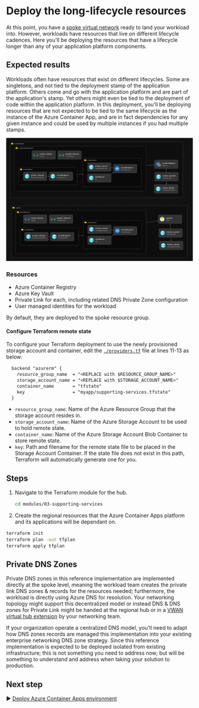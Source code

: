 # Deploy the long-lifecycle resources

At this point, you have a [spoke virtual network](../02-spoke/README.md) ready to land your workload into. However, workloads have resources that live on different lifecycle cadences. Here you'll be deploying the resources that have a lifecycle longer than any of your application platform components.

## Expected results

Workloads often have resources that exist on different lifecycles. Some are singletons, and not tied to the deployment stamp of the application platform. Others come and go with the application platform and are part of the application's stamp. Yet others might even be tied to the deployment of code within the application platform. In this deployment, you'll be deploying resources that are not expected to be tied to the same lifecycle as the instance of the Azure Container App, and are in fact dependencies for any given instance and could be used by multiple instances if you had multiple stamps.

![A picture of the long-lived resources that are part of this architecture.](./media/supporting-services.png)

### Resources

- Azure Container Registry
- Azure Key Vault
- Private Link for each, including related DNS Private Zone configuration
- User managed identities for the workload

By default, they are deployed to the spoke resource group.

#### Configure Terraform remote state

To configure your Terraform deployment to use the newly provisioned storage account and container, edit the [`./providers.tf`](./providers.tf) file at lines 11-13 as below:

```hcl
  backend "azurerm" {
    resource_group_name  = "<REPLACE with $RESOURCE_GROUP_NAME>"
    storage_account_name = "<REPLACE with $STORAGE_ACCOUNT_NAME>"
    container_name       = "tfstate"
    key                  = "myapp/supporting-services.tfstate"
  }
```

* `resource_group_name`: Name of the Azure Resource Group that the storage account resides in.
* `storage_account_name`: Name of the Azure Storage Account to be used to hold remote state.
* `container_name`: Name of the Azure Storage Account Blob Container to store remote state.
* `key`: Path and filename for the remote state file to be placed in the Storage Account Container. If the state file does not exist in this path, Terraform will automatically generate one for you.


## Steps 

1. Navigate to the Terraform module for the hub. 
   
   ```bash
   cd modules/03-supporting-services
   ```

2. Create the regional resources that the Azure Container Apps platform and its applications will be dependant on.

```bash
terraform init
terraform plan -out tfplan
terraform apply tfplan 
```

## Private DNS Zones

Private DNS zones in this reference implementation are implemented directly at the spoke level, meaning the workload team creates the private link DNS zones & records for the resources needed; furthermore, the workload is directly using Azure DNS for resolution. Your networking topology might support this decentralized model or instead DNS & DNS zones for Private Link might be handed at the regional hub or in a [VWAN virtual hub extension](https://learn.microsoft.com/azure/architecture/guide/networking/private-link-vwan-dns-virtual-hub-extension-pattern) by your networking team.

If your organization operate a centralized DNS model, you'll need to adapt how DNS zones records are managed this implementation into your existing enterprise networking DNS zone strategy. Since this reference implementation is expected to be deployed isolated from existing infrastructure; this is not something you need to address now; but will be something to understand and address when taking your solution to production.

## Next step

:arrow_forward: [Deploy Azure Container Apps environment](../04-container-apps-environment/README.md)
